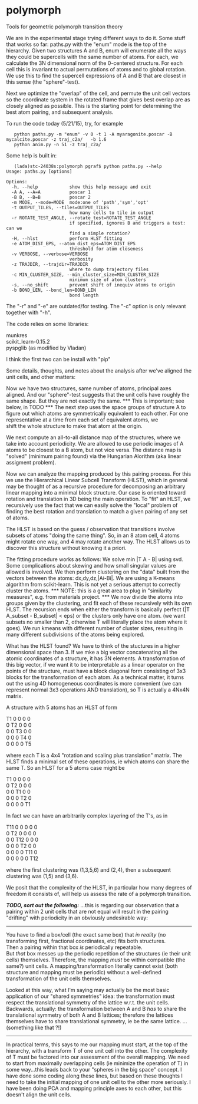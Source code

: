 polymorph
=========

Tools for geometric polymorph transition theory

We are in the experimental stage trying different ways to do it.
Some stuff that works so far:
paths.py with the "enum" mode is the top of the hierarchy.
Given two structures A and B, enum will enumerate all the ways they could
be supercells with the same number of atoms.  For each, we calculate the 3N dimensional
norm of the 0-centered structure.  For each cell this is invariant to actual permutations
of atoms and to global rotation.  We use this to find the supercell expressions of A and B
that are closest in this sense (the "sphere"-test). 

Next we optimize the "overlap" of the cell, and permute the unit cell vectors so the 
coordinate system in the rotated frame that gives best overlap are as closely aligned as possible.  This is the starting point for
determining the best atom pairing, and subsequent analysis.

To run the code today (5/21/15), try, for example
```
   python paths.py -m "enum" -v 0 -t 1 -A myaragonite.poscar -B mycalcite.poscar -z traj_c2a/   -b 1.6
   python anim.py -n 51 -z traj_c2a/
```

Some help is built in:
```
   (lada)stc-24038s:polymorph pgraf$ python paths.py --help
Usage: paths.py [options]

Options:
  -h, --help            show this help message and exit
  -A A, --A=A           poscar 1
  -B B, --B=B           poscar 2
  -m MODE, --mode=MODE  mode:one of 'path','sym','opt'
  -t OUTPUT_TILES, --tiles=OUTPUT_TILES
                        how many cells to tile in output
  -r ROTATE_TEST_ANGLE, --rotate_test=ROTATE_TEST_ANGLE
                        if specified, ignores B and triggers a test: can we
                        find a simple rotation?
  -H, --hlst            perform HLST fitting
  -e ATOM_DIST_EPS, --atom_dist_eps=ATOM_DIST_EPS
                        threshold for atom closeness
  -v VERBOSE, --verbose=VERBOSE
                        verbosity
  -z TRAJDIR, --trajdir=TRAJDIR
                        where to dump trajectory files
  -c MIN_CLUSTER_SIZE, --min_cluster_size=MIN_CLUSTER_SIZE
                        minimum size of atom clusters
  -s, --no_shift        prevent shift of inequiv atoms to origin
  -b BOND_LEN, --bond_len=BOND_LEN
                        bond length
```
The "-r" and  "-e" are outdated/for testing.
The "-c" option is only relevant together with "-h". 

The code relies on some libraries:

   munkres  
   scikit_learn-0.15.2  
   pyspglib (as modified by Vladan)  

I think the first two can be install with "pip"

Some details, thoughts, and notes about the analysis after we've aligned the unit cells, and other matters:

Now we have two structures, same number of atoms, principal axes aligned.  And our "sphere"-test
suggests that the unit cells have roughly the same shape.  But they are not exactly the same.
*** This is important; see below, in TODO ***
The next step uses the space groups of structure A to figure out which atoms are symmetrically
equivalent to each other.  For one representative at a time from each set of equivalent atoms, we  
shift the whole structure to make that atom at the origin.

We next compute an all-to-all distance map of the structures, where we take into account periodicity.
We are allowed to use periodic images of A atoms to be closest to a B atom, but not vice versa.
The distance map is "solved" (minimum pairing found) via the Hungarian Alorithm (aka linear assigment
problem).

Now we can analyze the mapping produced by this pairing process.  For this we use the
Hierarchical Linear Subcell Transform (HLST), which in general may be thought of as 
a recursive procedure for decomposing an arbitrary linear mapping into a minimal block structure.
Our case is oriented toward rotation and translation in 3D being the main operation.
To "fit" an HLST, we recursively use the fact that we can easily solve the "local" problem of
finding the best rotation and translation to match a given pairing of any set of atoms.

The HLST is based on the guess / observation that transitions involve subsets of atoms
"doing the same thing".  So, in an 8 atom cell, 4 atoms might rotate one way, and 4 may rotate another way.
The HLST allows us to discover this structure without knowing it a priori.

The fitting procedure works as follows:
We solve min |T A - B| using svd.  Some complications about skewing and how small singular values are allowed is involved.
We then perform clustering on the "data" built from the vectors between the atoms: dx,dy,dz,|Ai-Bi|.
We are using a K-means algorithm from scikit-learn.  This is not yet a serious attempt to correctly cluster the atoms.
*** NOTE: this is a great area to plug in "similarity measures", e.g. from materials project. ***
We now divide the atoms into groups given by the clustering, and fit each of these recursively with its
own HLST.  The recursion ends when either the transform is basically perfect (|T A_subset - B_subset| < eps)
or the clusters only have one atom. (we want subsets no smaller than 2, otherwise T will literally place the
atom where it goes).  We run kmeans with different number of cluster sizes, resulting in many different
subdivisions of the atoms being explored.

What has the HLST found?  We have to think of the stuctures in a higher dimensional space than 3.
If we mke a big vector concatenating all the atomic coordinates of a structure, it has 3N elements.
A transformation of this big vector, if we want it to be interpretable as a linear operator on the
points of the structure, must have a block diagonal form consisting of 3x3 blocks for the transformation 
of each atom.  As a technical matter, it turns out the using 4D homogeneous coordinates is more convenient
(we can represent normal 3x3 operations AND translation), so T is actually a 4Nx4N matrix.

A structure with 5 atoms has an HLST of form

 T1 0  0  0  0  
 0  T2 0  0  0  
 0  0  T3 0  0  
 0  0  0  T4 0  
 0  0  0  0  T5  

where each T is a 4x4 "rotation and scaling plus translation" matrix.
The HLST finds a minimal set of these operations, ie which atoms can share the same T. So an HLST 
for a 5 atoms case might be

 T1 0  0  0  0  
 0  T2 0  0  0  
 0  0  T1 0  0  
 0  0  0  T2 0  
 0  0  0  0  T1  

In fact we can have an arbitrarily complex layering of the T's, as in

 T11 0   0   0   0   0   
 0   T2  0   0   0   0  
 0   0   T12 0   0   0  
 0   0   0   T2  0   0  
 0   0   0   0   T11 0  
 0   0   0   0   0   T12
 
 where the first clustering was (1,3,5,6) and (2,4), then a subsequent clustering was (1,5) and (3,6).

We posit that the complexity of the HLST, in particular how many degrees of freedom it consists of,
will help us assess the rate of a polymorph transition.

***TODO, sort out the following:***
...this is regarding our observation that a pairing within 2 unit cells that are not equal will result in the pairing "drifting" with periodicity in an obviously undesirable way:

***
You have to find a box/cell (the exact same box) that _in reality_ (no transforming first, fractional coordinates, etc) fits both structures.  
Then a pairing within that box _is_ periodically repeatable.  
But _that_ box messes up the periodic repetition of the structures (ie their unit cells) themselves.
Therefore, the mapping _must_ be within compatible (the same?) unit cells.
A mapping/transformation literally cannot exist (both structure and mapping must be periodic) without a well-defined transformation of the unit cells themselves.

Looked at this way, what I'm saying may actually be the most basic application of our "shared symmetries" idea: the transformation must respect the translational symmetry of the lattice w.r.t. the unit cells. Backwards, actually: the transformation between A and B _has_ to share the translational symmetry of both A and B lattices; therefore the lattices themselves have to share translational symmetry, ie be the same lattice. ... (something like that ?!)
***

In practical terms, this says to me our mapping must start, at the top of the hierarchy, with a transform T of one unit cell into the other.  The complexity of T must be factored into our assessment of the overall mapping.  We need to start from maximally overlapping cells (ie minimize the operation of T) in some way...this leads back to your "spheres in the big space" concept.  I have done some coding along these lines, but based on these thoughts I need to take the initial mapping of one unit cell to the other more seriously. I have been doing PCA and mapping principle axes to each other, but this doesn't align the unit cells.


